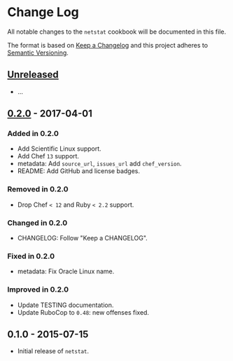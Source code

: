 # Change Log
All notable changes to the `netstat` cookbook will be documented in this file.

The format is based on [Keep a Changelog](http://keepachangelog.com/) and this project adheres to [Semantic Versioning](http://semver.org/).

## [Unreleased]
- ...

## [0.2.0] - 2017-04-01
### Added in 0.2.0
- Add Scientific Linux support.
- Add Chef `13` support.
- metadata: Add `source_url`, `issues_url` add `chef_version`.
- README: Add GitHub and license badges.

### Removed in 0.2.0
- Drop Chef `< 12` and Ruby `< 2.2` support.

### Changed in 0.2.0
- CHANGELOG: Follow "Keep a CHANGELOG".

### Fixed in 0.2.0
- metadata: Fix Oracle Linux name.

### Improved in 0.2.0
- Update TESTING documentation.
- Update RuboCop to `0.48`: new offenses fixed.

## 0.1.0 - 2015-07-15
- Initial release of `netstat`.

[Unreleased]: https://github.com/zuazo/netstat-cookbook/compare/0.2.0...HEAD
[0.2.0]: https://github.com/zuazo/netstat-cookbook/compare/0.1.0...0.2.0
